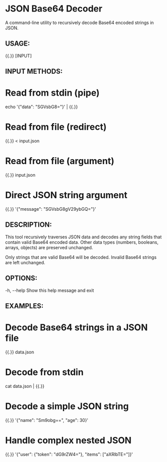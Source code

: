# JSON Base64 Decoder

A command-line utility to recursively decode Base64 encoded strings in JSON.

## USAGE:
  {{.}} [INPUT]

## INPUT METHODS:
  # Read from stdin (pipe)
  echo '{"data": "SGVsbG8="}' | {{.}}

  # Read from file (redirect)
  {{.}} < input.json

  # Read from file (argument)
  {{.}} input.json

  # Direct JSON string argument
  {{.}} '{"message": "SGVsbG8gV29ybGQ="}'

## DESCRIPTION:
  This tool recursively traverses JSON data and decodes any string fields
  that contain valid Base64 encoded data. Other data types (numbers,
  booleans, arrays, objects) are preserved unchanged.

  Only strings that are valid Base64 will be decoded. Invalid Base64
  strings are left unchanged.

## OPTIONS:
  -h, --help    Show this help message and exit

## EXAMPLES:
  # Decode Base64 strings in a JSON file
  {{.}} data.json

  # Decode from stdin
  cat data.json | {{.}}

  # Decode a simple JSON string
  {{.}} '{"name": "Sm9obg==", "age": 30}'

  # Handle complex nested JSON
  {{.}} '{"user": {"token": "dG9rZW4="}, "items": ["aXRlbTE="]}'
